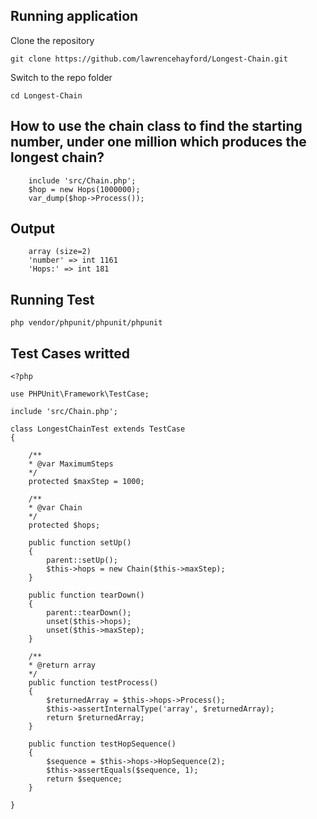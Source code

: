 ## Running application

Clone the repository

    git clone https://github.com/lawrencehayford/Longest-Chain.git

Switch to the repo folder

    cd Longest-Chain

## How to use the chain class to find the starting number, under one million which produces the longest chain?

        include 'src/Chain.php';
        $hop = new Hops(1000000);
        var_dump($hop->Process());

## Output

        array (size=2)
        'number' => int 1161
        'Hops:' => int 181

## Running Test

    php vendor/phpunit/phpunit/phpunit

## Test Cases writted

    <?php

    use PHPUnit\Framework\TestCase;

    include 'src/Chain.php';

    class LongestChainTest extends TestCase
    {

        /**
        * @var MaximumSteps
        */
        protected $maxStep = 1000;

        /**
        * @var Chain
        */
        protected $hops;

        public function setUp()
        {
            parent::setUp();
            $this->hops = new Chain($this->maxStep);
        }

        public function tearDown()
        {
            parent::tearDown();
            unset($this->hops);
            unset($this->maxStep);
        }

        /**
        * @return array
        */
        public function testProcess()
        {
            $returnedArray = $this->hops->Process();
            $this->assertInternalType('array', $returnedArray);
            return $returnedArray;
        }

        public function testHopSequence()
        {
            $sequence = $this->hops->HopSequence(2);
            $this->assertEquals($sequence, 1);
            return $sequence;
        }

    }
